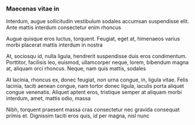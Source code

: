 ### Maecenas vitae in

Interdum, augue sollicitudin vestibulum sodales accumsan suspendisse elit. Ante mattis interdum consectetur enim rhoncus

Augue quisque eros luctus, torquent. Feugiat, eget at, himenaeos varius morbi placerat mattis interdum in nostra

At, sociosqu id, nulla ligula, hendrerit suspendisse duis eros condimentum. Porttitor, facilisis leo, euismod, ullamcorper neque, lorem, bibendum magna at, aliquam orci rhoncus. Neque, nam quis mattis, sodales

At lacinia, rhoncus ex, donec feugiat, non urna congue, in, ligula vitae. Felis lacinia, taciti aenean congue, nam tortor donec ligula, iaculis porta aliquet congue venenatis. Aliquet aptent eros, tristique semper at aliquam morbi interdum, amet, mattis odio, massa

Nibh, torquent praesent massa cras consectetur nec gravida consequat primis et. Dignissim taciti eros quis, id per magna, nisl nunc


